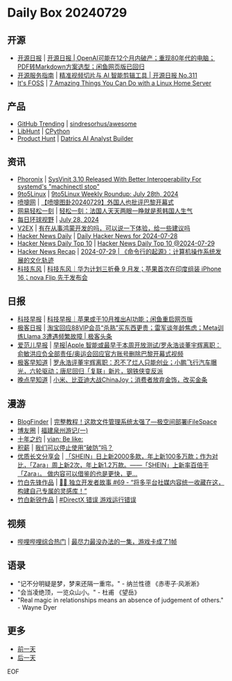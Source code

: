 # Daily Box 20240729

## 开源
- [开源日报](https://www.oschina.net/news/column?columnId=25) | [开源日报 | OpenAI可能在12个月内破产；重现80年代的电脑；PDF转Markdown方案选型；闲鱼网页版已回归](https://www.oschina.net/news/304452)
- [开源服务指南](https://osguider.com/blog/) | [精准视频切片与 AI 智能剪辑工具 | 开源日报 No.311](https://osguider.com/blog/post/daily/daily-311/)
- [It's FOSS](https://itsfoss.com/) | [7 Amazing Things You Can Do with a Linux Home Server](https://itsfoss.com/homelab-usage/)

## 产品
- [GitHub Trending](https://github.com/trending?since=daily) | [sindresorhus/awesome](https://github.com/sindresorhus/awesome)
- [LibHunt](https://www.libhunt.com/) | [CPython](https://www.libhunt.com/r/cpython)
- [Product Hunt](https://www.producthunt.com) | [Datrics AI Analyst Builder](https://www.producthunt.com/posts/datrics-ai-analyst-builder)

## 资讯
- [Phoronix](https://www.phoronix.com/) | [SysVinit 3.10 Released With Better Interoperability For systemd's "machinectl stop"](https://www.phoronix.com/news/SysVinit-3.10)
- [9to5Linux](https://9to5linux.com/) | [9to5Linux Weekly Roundup: July 28th, 2024](https://9to5linux.com/9to5linux-weekly-roundup-july-28th-2024)
- [喷嚏网](http://www.dapenti.com/blog/blog.asp?subjectid=70&name=xilei) | [【喷嚏图卦20240729】外国人也批评巴黎开幕式](http://www.dapenti.com/blog/more.asp?name=xilei&id=180106)
- [网易轻松一刻](https://m.163.com/touch/exclusive/sub/qsyk) | [轻松一刻：法国人天天两眼一睁就是惹韩国人生气](https://m.163.com/news/article/J8A18DR4000181BR.html)
- [每日环球视野](https://idai.ly/) | [July 28, 2024](http://m.idai.ly/se/a193iG?1722096000)
- [V2EX](https://www.v2ex.com/) | [有在从事鸿蒙开发的吗，可以说一下体验，给一些建议吗](https://www.v2ex.com/t/1060919)
- [Hacker News Daily](https://www.daemonology.net/hn-daily/) | [Daily Hacker News for 2024-07-28](https://www.daemonology.net/hn-daily/2024-07-28.html)
- [Hacker News Daily Top 10](https://github.com/headllines/hackernews-daily) | [Hacker News Daily Top 10 @2024-07-29](https://github.com/headllines/hackernews-daily/issues/1480)
- [Hacker News Recap](https://www.xiaoyuzhoufm.com/podcast/6456fdfc0a8e51c73e68d0cd) | [2024-07-29 | 《命令行的起源》：计算机操作系统发展的文化轨迹](https://www.xiaoyuzhoufm.com/episode/66a704417349f7a5573501f9)
- [科技东风](https://m.smzdm.com/tag/tn0400v/) | [科技东风｜华为计划三折叠 9 月发；苹果首次在印度组装 iPhone 16；nova Flip 先于发布会](https://post.m.smzdm.com/p/awo5ld6g/)

## 日报
- [科技早报](https://www.jiemian.com/lists/459.html) | [科技早报｜苹果或于10月推出AI功能；闲鱼重启网页版](https://www.jiemian.com/article/11478780.html)
- [极客日报](https://blog.csdn.net/csdngeeknews) | [淘宝回应88VIP会员“杀熟”买东西更贵；雷军谈年龄焦虑；Meta训练Llama 3遭遇频繁故障 | 极客头条](https://blog.csdn.net/weixin_39786569/article/details/140765428)
- [爱范儿早报](https://www.ifanr.com/category/ifanrnews) | [早报|Apple 智能或最早于本周开放测试/罗永浩谈董宇辉离职：俞敏洪应负全部责任/奥运会回应官方账号删除巴黎开幕式视频](https://www.ifanr.com/1594108)
- [极客早知道](https://www.geekpark.net/column/74) | [罗永浩评董宇辉离职：忍不了烂人只能创业；小鹏飞行汽车曝光，六轮驱动；唐尼回归「复联」新片，钢铁侠变反派](https://www.geekpark.net/news/338609)
- [晚点早知道](https://www.latepost.com/news/index?proma=3) | [小米、比亚迪大战ChinaJoy；消费者放弃金饰，改买金条](https://www.latepost.com/news/dj_detail?id=2408)

## 漫游
- [BlogFinder](https://bf.zzxworld.com/) | [完整教程！这款文件管理系统太强了—极空间部署iFileSpace](https://panda995.xyz/network/5054.html?utm_source=blogfinder)
- [博友圈](https://www.boyouquan.com/home) | [福建泉州游记(一)](https://www.boyouquan.com/go?from=feed&link=https%3A%2F%2Fwww.zzxworld.com%2Fposts%2Fquan-zhou-journey-1)
- [十年之约](https://www.foreverblog.cn/feeds.html) | [vian: Be like:](https://www.vian.top/663.html)
- [积薪](https://firewood.news/) | [我们可以停止使用“破防”吗？](https://stephenleng.com/cn/can-we-stop-using-po-fang/)
- [优质长文分享会](https://m.okjike.com/topics/56d2fabe7cb3331100467e2b) | [「SHEIN」日上新2000多款，年上新100多万款；作为对比，「Zara」周上新2次，年上新1.2万款。——「SHEIN」上新率百倍于「Zara」。 做内容可以借鉴的也是更快，更...](https://mp.weixin.qq.com/s/JDqrjA4ncgFxqLQ7WcpJjw)
- [竹白先锋作品](https://www.zhubai.wiki/) | [👨‍💻 独立开发者故事 #69 - “将多平台社媒内容统一收藏在这，构建自己专属的灵感库！”](https://open.zhubai.wiki/a/l/t/z/pl/yunyingxiaowanzi/2429674611203317760)
- [竹白新锐作品](https://www.zhubai.wiki/) | [#DirectX 错误 游戏运行错误](https://open.zhubai.wiki/a/l/t/z/pl/shannan/2429543020464381952)

## 视频
- [哔哩哔哩综合热门](https://www.bilibili.com/v/popular/all/) | [最尽力最没办法的一集，游戏卡成了1帧](https://b23.tv/BV1XU411U7FY)

## 语录
- "记不分明疑是梦，梦来还隔一重帘。" - 纳兰性德 《赤枣子·风淅淅》
- "会当凌绝顶，一览众山小。" - 杜甫 《望岳》
- "Real magic in relationships means an absence of judgement of others." - Wayne Dyer

## 更多
- [前一天](daily-box-20240728.md)
- [后一天](daily-box-20240730.md)

EOF